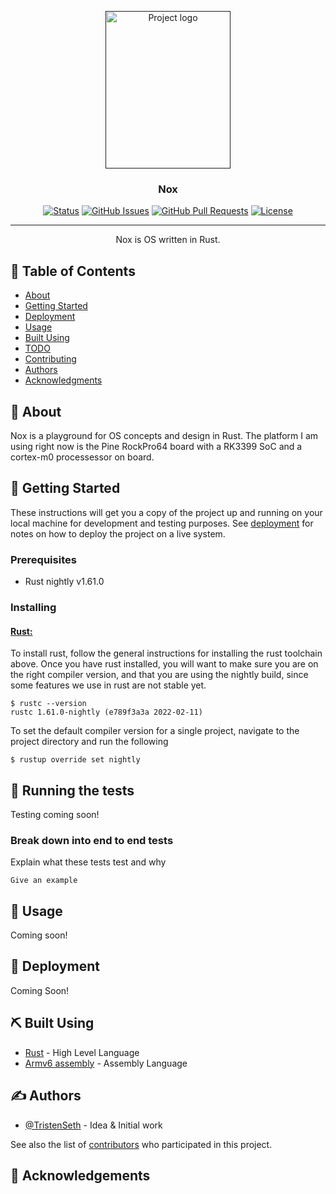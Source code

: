
<p align="center">
  <a href="" rel="noopener">
 <img width=200px height=252px src="./img/logo_size.jpg" alt="Project logo"></a>
</p>

<h3 align="center">Nox</h3>

<div align="center">

[![Status](https://img.shields.io/badge/status-active-success.svg)]()
[![GitHub Issues](https://img.shields.io/github/issues/TristenSeth/nox.svg)](https://github.com/TristenSeth/nox/issues)
[![GitHub Pull Requests](https://img.shields.io/github/issues-pr/TristenSeth/nox.svg)](https://github.com/TristenSeth/nox/pulls)
[![License](https://img.shields.io/badge/license-MIT-blue.svg)](/LICENSE)

</div>

---

<p align="center"> Nox is OS written in Rust.
    <br> 
</p>

## 📝 Table of Contents

- [About](#about)
- [Getting Started](#getting_started)
- [Deployment](#deployment)
- [Usage](#usage)
- [Built Using](#built_using)
- [TODO](../TODO.md)
- [Contributing](../CONTRIBUTING.md)
- [Authors](#authors)
- [Acknowledgments](#acknowledgement)

## 🧐 About <a name = "about"></a>

Nox is a playground for OS concepts and design in Rust. The platform I am using right now 
is the Pine RockPro64 board with a RK3399 SoC and a cortex-m0 processessor on board.
## 🏁 Getting Started <a name = "getting_started"></a>

These instructions will get you a copy of the project up and running on your local machine for development and testing purposes. See [deployment](#deployment) for notes on how to deploy the project on a live system.

### Prerequisites

- Rust nightly v1.61.0


### Installing

#### [__Rust:__](https://www.rust-lang.org/tools/install)

To install rust, follow the general instructions for installing the rust toolchain above.
Once you have rust installed, you will want to make sure you are on the right compiler version, and that you are using the nightly build, since some features we use in rust are not stable yet.

```
$ rustc --version
rustc 1.61.0-nightly (e789f3a3a 2022-02-11)
```

To set the default compiler version for a single project, navigate to the project directory and run the following

```
$ rustup override set nightly
```

## 🔧 Running the tests <a name = "tests"></a>

Testing coming soon!

### Break down into end to end tests

Explain what these tests test and why

```
Give an example
```

## 🎈 Usage <a name="usage"></a>

Coming soon!

## 🚀 Deployment <a name = "deployment"></a>

Coming Soon!

## ⛏️ Built Using <a name = "built_using"></a>

- [Rust](https://www.rust-lang.org) - High Level Language
- [Armv6 assembly](https://developer.arm.com/documentation/102438/latest://expressjs.com/) - Assembly Language

## ✍️ Authors <a name = "authors"></a>

- [@TristenSeth](https://github.com/TristenSeth) - Idea & Initial work

See also the list of [contributors](https://github.com/kylelobo/The-Documentation-Compendium/contributors) who participated in this project.

## 🎉 Acknowledgements <a name = "acknowledgement"></a>
